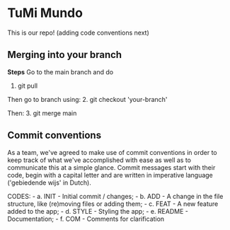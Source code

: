 # TuMi Mundo
This is our repo!
(adding code conventions next)

## Merging into your branch

**Steps**
Go to the main branch and do
1. git pull

Then go to branch using:
2. git checkout 'your-branch'

Then:
3. git merge main

## Commit conventions
As a team, we've agreed to make use of commit conventions in order to keep track of what we've accomplished with ease as well as to communicate this at a simple glance. Commit messages start with their code, begin with a capital letter and are written in imperative language ('gebiedende wijs' in Dutch).

CODES:
    - a. INIT - Initial commit / changes;
    - b. ADD - A change in the file structure, like (re)moving files or adding them;
    - c. FEAT - A new feature added to the app;
    - d. STYLE - Styling the app;
    - e. README - Documentation;
    - f. COM - Comments for clarification
